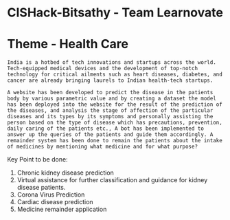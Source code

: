 # CISHack-Bitsathy - Team Learnovate

# Theme - Health Care

	India is a hotbed of tech innovations and startups across the world. Tech-equipped medical devices and the development of top-notch technology for critical ailments such as heart diseases, diabetes, and cancer are already bringing laurels to Indian health-tech startups.

	A website has been developed to predict the disease in the patients body by various parametric value and by creating a dataset the model has been deployed into the website for the result of the prediction of the diseases, and analysis the stage of affection of the particular diseases and its types by its symptoms and personally assisting the person based on the type of disease which has precautions, prevention, daily caring of the patients etc., A bot has been implemented to answer up the queries of the patients and guide them accordingly. A remainder system has been done to remain the patients about the intake of medicines by mentioning what medicine and for what purpose?


Key Point to be done:
1. Chronic kidney disease prediction
2. Virtual assistance for further classification and guidance for kidney disease patients.
3. Corona Virus Prediction
4. Cardiac disease prediction
5. Medicine remainder application
